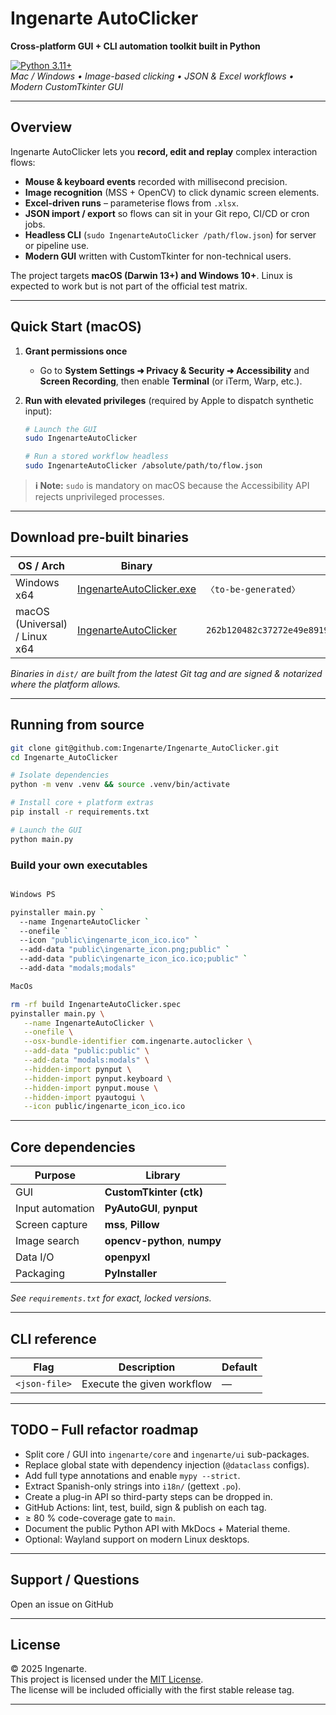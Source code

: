 # Ingenarte AutoClicker

**Cross-platform GUI + CLI automation toolkit built in Python**

[![Python 3.11+](https://img.shields.io/badge/python-3.11%2B-blue.svg)](https://www.python.org/)  
_Mac / Windows • Image-based clicking • JSON & Excel workflows • Modern CustomTkinter GUI_

---

## Overview

Ingenarte AutoClicker lets you **record, edit and replay** complex interaction flows:

- **Mouse & keyboard events** recorded with millisecond precision.
- **Image recognition** (MSS + OpenCV) to click dynamic screen elements.
- **Excel-driven runs** – parameterise flows from `.xlsx`.
- **JSON import / export** so flows can sit in your Git repo, CI/CD or cron jobs.
- **Headless CLI** (`sudo IngenarteAutoClicker /path/flow.json`) for server or pipeline use.
- **Modern GUI** written with CustomTkinter for non-technical users.

The project targets **macOS (Darwin 13+) and Windows 10+**. Linux is expected to work but is not part of the official test matrix.

---

## Quick Start (macOS)

1. **Grant permissions once**

   - Go to **System Settings ➜ Privacy & Security ➜ Accessibility** and **Screen Recording**, then enable **Terminal** (or iTerm, Warp, etc.).

2. **Run with elevated privileges** (required by Apple to dispatch synthetic input):

   ```bash
   # Launch the GUI
   sudo IngenarteAutoClicker

   # Run a stored workflow headless
   sudo IngenarteAutoClicker /absolute/path/to/flow.json
   ```

> **ℹ️ Note:** `sudo` is mandatory on macOS because the Accessibility API rejects unprivileged processes.

---

## Download pre-built binaries

| OS / Arch                     | Binary                                                                                                                | SHA-256                                                            |
| ----------------------------- | --------------------------------------------------------------------------------------------------------------------- | ------------------------------------------------------------------ |
| Windows x64                   | [IngenarteAutoClicker.exe](https://github.com/Ingenarte/Ingenarte_AutoClicker/raw/main/dist/IngenarteAutoClicker.exe) | `〈to-be-generated〉`                                              |
| macOS (Universal) / Linux x64 | [IngenarteAutoClicker](https://github.com/Ingenarte/Ingenarte_AutoClicker/raw/main/dist/IngenarteAutoClicker)         | `262b120482c37272e49e8919d4000453a081d7774ca0f4356de096b3b27e7bab` |

_Binaries in `dist/` are built from the latest Git tag and are signed & notarized where the platform allows._

---

## Running from source

```bash
git clone git@github.com:Ingenarte/Ingenarte_AutoClicker.git
cd Ingenarte_AutoClicker

# Isolate dependencies
python -m venv .venv && source .venv/bin/activate

# Install core + platform extras
pip install -r requirements.txt

# Launch the GUI
python main.py
```

### Build your own executables

```bash

Windows PS

pyinstaller main.py `
  --name IngenarteAutoClicker `
  --onefile `
  --icon "public\ingenarte_icon_ico.ico" `
  --add-data "public\ingenarte_icon.png;public" `
  --add-data "public\ingenarte_icon_ico.ico;public" `
  --add-data "modals;modals"

MacOs

rm -rf build IngenarteAutoClicker.spec
pyinstaller main.py \
   --name IngenarteAutoClicker \
   --onefile \
   --osx-bundle-identifier com.ingenarte.autoclicker \
   --add-data "public:public" \
   --add-data "modals:modals" \
   --hidden-import pynput \
   --hidden-import pynput.keyboard \
   --hidden-import pynput.mouse \
   --hidden-import pyautogui \
   --icon public/ingenarte_icon_ico.ico


```

---

## Core dependencies

| Purpose          | Library                      |
| ---------------- | ---------------------------- |
| GUI              | **CustomTkinter (ctk)**      |
| Input automation | **PyAutoGUI**, **pynput**    |
| Screen capture   | **mss**, **Pillow**          |
| Image search     | **opencv-python**, **numpy** |
| Data I/O         | **openpyxl**                 |
| Packaging        | **PyInstaller**              |

_See `requirements.txt` for exact, locked versions._

---

## CLI reference

| Flag          | Description                | Default |
| ------------- | -------------------------- | ------- |
| `<json-file>` | Execute the given workflow | —       |

---

## TODO – Full refactor roadmap

- Split core / GUI into `ingenarte/core` and `ingenarte/ui` sub-packages.
- Replace global state with dependency injection (`@dataclass` configs).
- Add full type annotations and enable `mypy --strict`.
- Extract Spanish-only strings into `i18n/` (gettext `.po`).
- Create a plug-in API so third-party steps can be dropped in.
- GitHub Actions: lint, test, build, sign & publish on each tag.
- ≥ 80 % code-coverage gate to `main`.
- Document the public Python API with MkDocs + Material theme.
- Optional: Wayland support on modern Linux desktops.

---

## Support / Questions

Open an issue on GitHub

---

## License

© 2025 Ingenarte.  
This project is licensed under the [MIT License](https://opensource.org/licenses/MIT).  
The license will be included officially with the first stable release tag.

---

